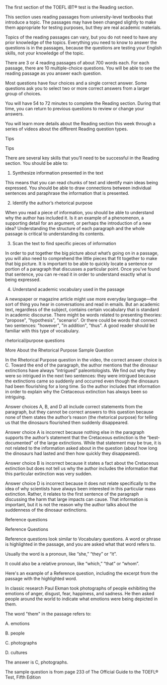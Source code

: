 The first section of the TOEFL iBT®  test is the Reading section.

This section uses reading passages from university-level textbooks that introduce a topic. The passages may have been changed slightly to make them appropriate for testing purposes, but they are real academic materials.

Topics of the reading passages can vary, but you do not need to have any prior knowledge of the topics. Everything you need to know to answer the questions is in the passages, because the questions are testing your English skills, not your knowledge of the topic.

There are 3 or 4 reading passages of about 700 words each. For each passage, there are 10 multiple-choice questions. You will be able to see the reading passage as you answer each question.

Most questions have four choices and a single correct answer. Some questions ask you to select two or more correct answers from a larger group of choices.

You will have 54 to 72 minutes to complete the Reading section. During that time, you can return to previous questions to review or change your answers.

You will learn more details about the Reading section this week through a series of videos about the different Reading question types.

Tips

Tips

There are several key skills that you’ll need to be successful in the Reading section. You should be able to: 

1.  Synthesize information presented in the text 

This means that you can read chunks of text and identify main ideas being expressed. You should be able to draw connections between individual sentences and paraphrase the information that is presented.

2.  Identify the author’s rhetorical purpose

When you read a piece of information, you should be able to understand why the author has included it. Is it an example of a phenomenon, a supporting detail for an argument, or perhaps the introduction of a new idea? Understanding the structure of each paragraph and the whole passage is critical to understanding its contents. 

3.  Scan the text to find specific pieces of information

In order to put together the big picture about what’s going on in a passage, you will also need to comprehend the little pieces that fit together to make that big picture. It is important to be able to quickly locate a sentence or portion of a paragraph that discusses a particular point. Once you’ve found that sentence, you can re-read it in order to understand exactly what is being expressed.

4.  Understand academic vocabulary used in the passage

A newspaper or magazine article might use more everyday language—the sort of thing you hear in conversations and read in emails. But an academic text, regardless of the subject, contains certain vocabulary that is standard in academic discourse. There might be words related to presenting theories: "propose", "hypothesis", "scenario". Or there could be words that connect two sentences: "however", "in addition", "thus". A good reader should be familiar with this type of vocabulary.

rhetorical/purpose questions

More About the Rhetorical Purpose Sample Question


In the Rhetorical Purpose question in the video, the correct answer choice is C. Toward the end of the paragraph, the author mentions that the dinosaur extinctions have always “intrigued” paleontologists. We find out why they were so intrigued in the next two sentences: they were intrigued because the extinctions came so suddenly and occurred even though the dinosaurs had been flourishing for a long time. So the author includes that information in order to explain why the Cretaceous extinction has always been so intriguing.

Answer choices A, B, and D all include correct statements from the paragraph, but they cannot be correct answers to this question because none of them states the author’s reason (the rhetorical purpose) for telling us that the dinosaurs flourished then suddenly disappeared.

Answer choice A is incorrect because nothing else in the paragraph supports the author’s statement that the Cretaceous extinction is the “best-documented” of the large extinctions. While that statement may be true, it is not related to the information asked about in the question (about how long the dinosaurs had lasted and then how quickly they disappeared).

Answer choice B is incorrect because it states a fact about the Cretaceous extinction but does not tell us why the author includes the information that this particular extinction was very sudden.

Answer choice D is incorrect because it does not relate specifically to the idea of why scientists have always been interested in this particular mass extinction. Rather, it relates to the first sentence of the paragraph discussing the harm that large impacts can cause. That information is important, but it is not the reason why the author talks about the suddenness of the dinosaur extinctions.

Reference questions

Reference Questions


Reference questions look similar to Vocabulary questions. A word or phrase is highlighted in the passage, and you are asked what that word refers to.

Usually the word is a pronoun, like “she,” “they” or “it”.

It could also be a relative pronoun, like “which,” “that” or “whom”.

Here's an example of a Reference question, including the excerpt from the passage with the highlighted word.

In classic research Paul Ekman took photographs of people exhibiting the emotions of anger, disgust, fear, happiness, and sadness. He then asked people around the world to indicate what emotions were being depicted in them.


The word "them" in the passage refers to:

A.   emotions

B.    people

C.   photographs

D.   cultures

The answer is C, photographs.


The sample question is from page 233 of The Official Guide to the TOEFL® Test, Fifth Edition




